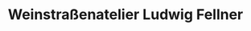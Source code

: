 ---
title: "Weinstraßenatelier Ludwig Fellner"
url: /neustadt-an-der-weinstrasse/weinstrassenatelier-ludwig-fellner/
shop: Kaffee
---